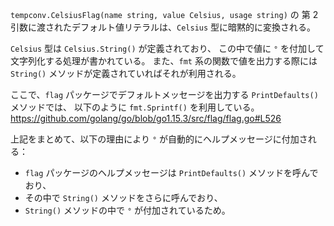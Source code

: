 `tempconv.CelsiusFlag(name string, value Celsius, usage string)` の
第 2 引数に渡されたデフォルト値リテラルは、`Celsius` 型に暗黙的に変換される。

`Celsius` 型は `Celsius.String()` が定義されており、
この中で値に `°` を付加して文字列化する処理が書かれている。
また、`fmt` 系の関数で値を出力する際には `String()` メソッドが定義されていればそれが利用される。

ここで、`flag` パッケージでデフォルトメッセージを出力する `PrintDefaults()` メソッドでは、
以下のように `fmt.Sprintf()` を利用している。
https://github.com/golang/go/blob/go1.15.3/src/flag/flag.go#L526


上記をまとめて、以下の理由により `°` が自動的にヘルプメッセージに付加される：

- `flag` パッケージのヘルプメッセージは `PrintDefaults()` メソッドを呼んでおり、
- その中で `String()` メソッドをさらに呼んでおり、
- `String()` メソッドの中で `°` が付加されているため。
